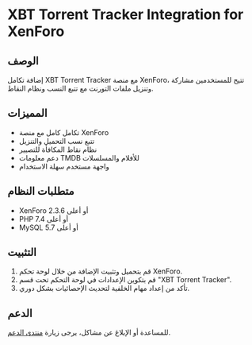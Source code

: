 # XBT Torrent Tracker Integration for XenForo

## الوصف
إضافة تكامل XBT Torrent Tracker مع منصة XenForo، تتيح للمستخدمين مشاركة وتنزيل ملفات التورنت مع تتبع النسب ونظام النقاط.

## المميزات
- تكامل كامل مع منصة XenForo
- تتبع نسب التحميل والتنزيل
- نظام نقاط المكافأة للتصيير
- دعم معلومات TMDB للأفلام والمسلسلات
- واجهة مستخدم سهلة الاستخدام

## متطلبات النظام
- XenForo 2.3.6 أو أعلى
- PHP 7.4 أو أعلى
- MySQL 5.7 أو أعلى

## التثبيت
1. قم بتحميل وتثبيت الإضافة من خلال لوحة تحكم XenForo.
2. قم بتكوين الإعدادات في لوحة التحكم تحت قسم "XBT Torrent Tracker".
3. تأكد من إعداد مهام الخلفية لتحديث الإحصائيات بشكل دوري.

## الدعم
للمساعدة أو الإبلاغ عن مشاكل، يرجى زيارة [منتدى الدعم](http://arabicsource.ddns.net/).